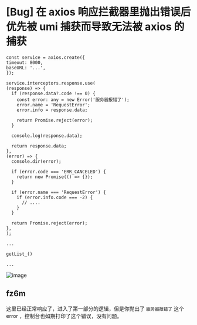 # [Bug] 在 axios 响应拦截器里抛出错误后优先被 umi 捕获而导致无法被 axios 的捕获

```
const service = axios.create({
timeout: 8000,
baseURL: '...',
});

service.interceptors.response.use(
(response) => {
  if (response.data?.code !== 0) {
    const error: any = new Error('服务器报错了');
    error.name = 'RequestError';
    error.info = response.data;

    return Promise.reject(error);
  }

  console.log(response.data);

  return response.data;
},
(error) => {
  console.dir(error);

  if (error.code === 'ERR_CANCELED') {
    return new Promise(() => {});
  }

  if (error.name === 'RequestError') {
    if (error.info.code === -2) {
      // ....
    }
  }

  return Promise.reject(error);
},
);

...

getList_()

...

```

![image](https://github.com/umijs/umi/assets/130121019/56b98b78-2496-4aa6-a631-d5ddb312b391)

## fz6m

这里已经正常响应了，进入了第一部分的逻辑，但是你抛出了 `服务器报错了` 这个 error ，控制台也如期打印了这个错误，没有问题。
